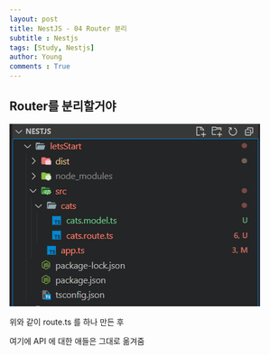 ```yaml
---
layout: post
title: NestJS - 04 Router 분리
subtitle : Nestjs
tags: [Study, Nestjs]
author: Young
comments : True
---
```


## Router를 분리할거야

![router](/assets/img/nestjs/nestjs-01router.png)


위와 같이 route.ts 를 하나 만든 후

여기에 API 에 대한 애들은 그대로 옮겨줌

